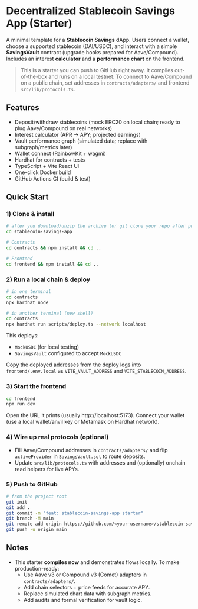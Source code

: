 # Decentralized Stablecoin Savings App (Starter)

A minimal template for a **Stablecoin Savings** dApp. Users connect a wallet, choose a supported stablecoin (DAI/USDC), and interact with a simple **SavingsVault** contract (upgrade hooks prepared for Aave/Compound). Includes an interest **calculator** and a **performance chart** on the frontend.

> This is a starter you can push to GitHub right away. It compiles out-of-the-box and runs on a local testnet. To connect to Aave/Compound on a public chain, set addresses in `contracts/adapters/` and frontend `src/lib/protocols.ts`.

## Features

- Deposit/withdraw stablecoins (mock ERC20 on local chain; ready to plug Aave/Compound on real networks)
- Interest calculator (APR → APY; projected earnings)
- Vault performance graph (simulated data; replace with subgraph/metrics later)
- Wallet connect (RainbowKit + wagmi)
- Hardhat for contracts + tests
- TypeScript + Vite React UI
- One-click Docker build
- GitHub Actions CI (build & test)

## Quick Start

### 1) Clone & install
```bash
# after you download/unzip the archive (or git clone your repo after pushing)
cd stablecoin-savings-app

# Contracts
cd contracts && npm install && cd ..

# Frontend
cd frontend && npm install && cd ..
```

### 2) Run a local chain & deploy
```bash
# in one terminal
cd contracts
npx hardhat node

# in another terminal (new shell)
cd contracts
npx hardhat run scripts/deploy.ts --network localhost
```

This deploys:
- `MockUSDC` (for local testing)
- `SavingsVault` configured to accept `MockUSDC`

Copy the deployed addresses from the deploy logs into `frontend/.env.local` as `VITE_VAULT_ADDRESS` and `VITE_STABLECOIN_ADDRESS`.

### 3) Start the frontend
```bash
cd frontend
npm run dev
```
Open the URL it prints (usually http://localhost:5173). Connect your wallet (use a local wallet/anvil key or Metamask on Hardhat network).

### 4) Wire up real protocols (optional)
- Fill Aave/Compound addresses in `contracts/adapters/` and flip `activeProvider` in `SavingsVault.sol` to route deposits.
- Update `src/lib/protocols.ts` with addresses and (optionally) onchain read helpers for live APYs.

### 5) Push to GitHub
```bash
# from the project root
git init
git add .
git commit -m "feat: stablecoin-savings-app starter"
git branch -M main
git remote add origin https://github.com/<your-username>/stablecoin-savings-app.git
git push -u origin main
```

## Notes

- This starter **compiles now** and demonstrates flows locally. To make production-ready:
  - Use Aave v3 or Compound v3 (Comet) adapters in `contracts/adapters/`.
  - Add chain selectors + price feeds for accurate APY.
  - Replace simulated chart data with subgraph metrics.
  - Add audits and formal verification for vault logic.
